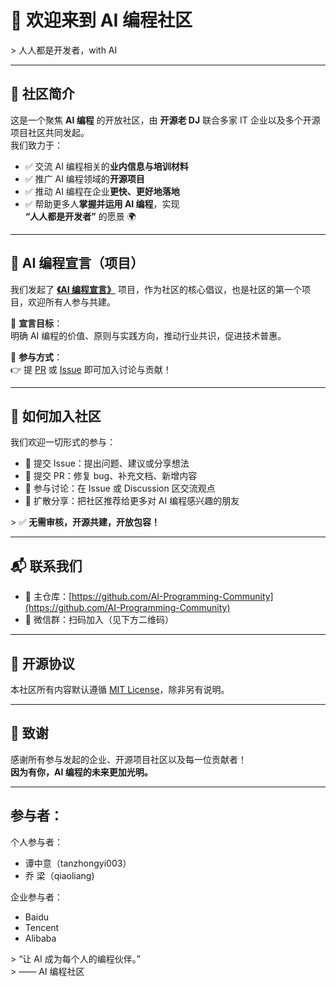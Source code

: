 # 🚀 欢迎来到 AI 编程社区

&gt; 人人都是开发者，with AI

---

## 🌟 社区简介

这是一个聚焦 **AI 编程** 的开放社区，由 **开源老 DJ** 联合多家 IT 企业以及多个开源项目社区共同发起。  
我们致力于：

- ✅ 交流 AI 编程相关的**业内信息与培训材料**  
- ✅ 推广 AI 编程领域的**开源项目**  
- ✅ 推动 AI 编程在企业**更快、更好地落地**  
- ✅ 帮助更多人**掌握并运用 AI 编程**，实现  
  **“人人都是开发者”** 的愿景 🌍

---

## 📜 AI 编程宣言（项目）

我们发起了 **[《AI 编程宣言》](https://github.com/AI-Programming-Community/AI-Programming-Manifesto)** 项目，作为社区的核心倡议，也是社区的第一个项目，欢迎所有人参与共建。

📌 **宣言目标**：  
明确 AI 编程的价值、原则与实践方向，推动行业共识，促进技术普惠。

📌 **参与方式**：  
👉 提 [PR](https://github.com/AI-Programming-Community/AI-Programming-Manifesto/pulls) 或 [Issue](https://github.com/AI-Programming-Community/AI-Programming-Manifesto/issues) 即可加入讨论与贡献！

---

## 🤝 如何加入社区

我们欢迎一切形式的参与：

- 📝 提交 Issue：提出问题、建议或分享想法  
- 🔧 提交 PR：修复 bug、补充文档、新增内容  
- 💬 参与讨论：在 Issue 或 Discussion 区交流观点  
- 📣 扩散分享：把社区推荐给更多对 AI 编程感兴趣的朋友

&gt; ✅ **无需审核，开源共建，开放包容！**

---

## 📬 联系我们

- 📂 主仓库：[https://github.com/AI-Programming-Community](https://github.com/AI-Programming-Community)  
- 💬 微信群：扫码加入（见下方二维码）

---

## 📄 开源协议

本社区所有内容默认遵循 [MIT License](LICENSE)，除非另有说明。

---

## 🌈 致谢

感谢所有参与发起的企业、开源项目社区以及每一位贡献者！  
**因为有你，AI 编程的未来更加光明。**

---

##  参与者：
个人参与者： 
- 谭中意（tanzhongyi003）
- 乔  梁（qiaoliang)

企业参与者：
- Baidu
- Tencent
- Alibaba

&gt; “让 AI 成为每个人的编程伙伴。”  
&gt; —— AI 编程社区
